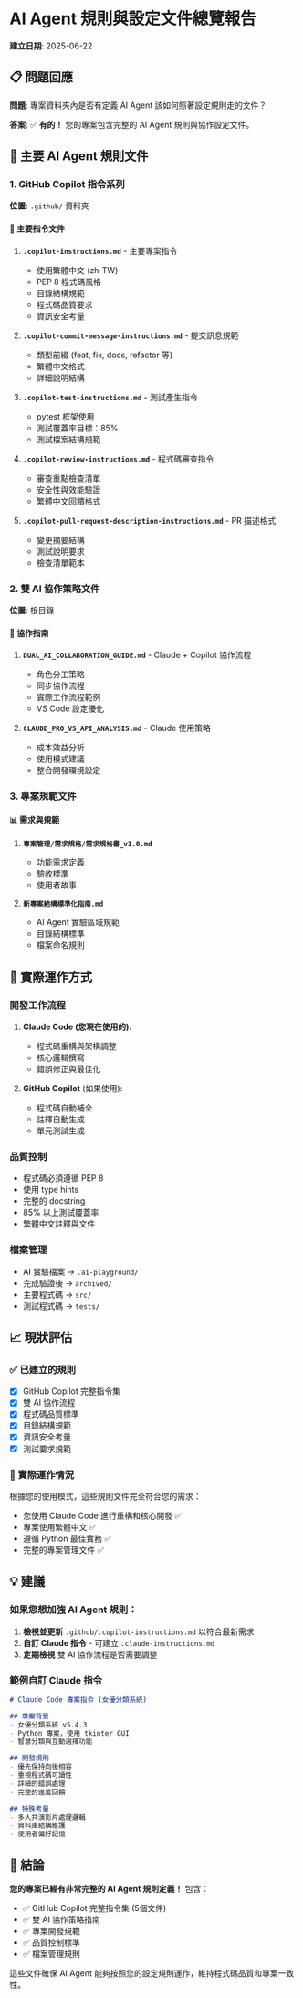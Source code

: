 # AI Agent 規則與設定文件總覽報告

**建立日期**: 2025-06-22

## 📋 問題回應
**問題**: 專案資料夾內是否有定義 AI Agent 該如何照著設定規則走的文件？

**答案**: ✅ **有的！** 您的專案包含完整的 AI Agent 規則與協作設定文件。

## 🎯 主要 AI Agent 規則文件

### 1. GitHub Copilot 指令系列
**位置**: `.github/` 資料夾

#### 📝 主要指令文件
1. **`.copilot-instructions.md`** - 主要專案指令
   - 使用繁體中文 (zh-TW)
   - PEP 8 程式碼風格
   - 目錄結構規範
   - 程式碼品質要求
   - 資訊安全考量

2. **`.copilot-commit-message-instructions.md`** - 提交訊息規範
   - 類型前綴 (feat, fix, docs, refactor 等)
   - 繁體中文格式
   - 詳細說明結構

3. **`.copilot-test-instructions.md`** - 測試產生指令
   - pytest 框架使用
   - 測試覆蓋率目標：85%
   - 測試檔案結構規範

4. **`.copilot-review-instructions.md`** - 程式碼審查指令
   - 審查重點檢查清單
   - 安全性與效能驗證
   - 繁體中文回饋格式

5. **`.copilot-pull-request-description-instructions.md`** - PR 描述格式
   - 變更摘要結構
   - 測試說明要求
   - 檢查清單範本

### 2. 雙 AI 協作策略文件
**位置**: 根目錄

#### 📖 協作指南
1. **`DUAL_AI_COLLABORATION_GUIDE.md`** - Claude + Copilot 協作流程
   - 角色分工策略
   - 同步協作流程
   - 實際工作流程範例
   - VS Code 設定優化

2. **`CLAUDE_PRO_VS_API_ANALYSIS.md`** - Claude 使用策略
   - 成本效益分析
   - 使用模式建議
   - 整合開發環境設定

### 3. 專案規範文件

#### 📊 需求與規範
1. **`專案管理/需求規格/需求規格書_v1.0.md`**
   - 功能需求定義
   - 驗收標準
   - 使用者故事

2. **`新專案結構標準化指南.md`**
   - AI Agent 實驗區域規範
   - 目錄結構標準
   - 檔案命名規則

## 🔧 實際運作方式

### 開發工作流程
1. **Claude Code (您現在使用的)**:
   - 程式碼重構與架構調整
   - 核心邏輯撰寫
   - 錯誤修正與最佳化

2. **GitHub Copilot** (如果使用):
   - 程式碼自動補全
   - 註釋自動生成
   - 單元測試生成

### 品質控制
- 程式碼必須遵循 PEP 8
- 使用 type hints
- 完整的 docstring
- 85% 以上測試覆蓋率
- 繁體中文註釋與文件

### 檔案管理
- AI 實驗檔案 → `.ai-playground/`
- 完成驗證後 → `archived/`
- 主要程式碼 → `src/`
- 測試程式碼 → `tests/`

## 📈 現狀評估

### ✅ 已建立的規則
- [x] GitHub Copilot 完整指令集
- [x] 雙 AI 協作流程
- [x] 程式碼品質標準
- [x] 目錄結構規範
- [x] 資訊安全考量
- [x] 測試要求規範

### 🔄 實際運作情況
根據您的使用模式，這些規則文件完全符合您的需求：
- 您使用 Claude Code 進行重構和核心開發 ✅
- 專案使用繁體中文 ✅
- 遵循 Python 最佳實務 ✅
- 完整的專案管理文件 ✅

## 💡 建議

### 如果您想加強 AI Agent 規則：
1. **檢視並更新** `.github/.copilot-instructions.md` 以符合最新需求
2. **自訂 Claude 指令** - 可建立 `.claude-instructions.md`
3. **定期檢視** 雙 AI 協作流程是否需要調整

### 範例自訂 Claude 指令
```markdown
# Claude Code 專案指令 (女優分類系統)

## 專案背景
- 女優分類系統 v5.4.3
- Python 專案，使用 tkinter GUI
- 智慧分類與互動選擇功能

## 開發規則
- 優先保持向後相容
- 重視程式碼可讀性
- 詳細的錯誤處理
- 完整的進度回饋

## 特殊考量
- 多人共演影片處理邏輯
- 資料庫結構維護
- 使用者偏好記憶
```

## 🎉 結論

**您的專案已經有非常完整的 AI Agent 規則定義！** 包含：
- ✅ GitHub Copilot 完整指令集 (5個文件)
- ✅ 雙 AI 協作策略指南
- ✅ 專案開發規範
- ✅ 品質控制標準
- ✅ 檔案管理規則

這些文件確保 AI Agent 能夠按照您的設定規則運作，維持程式碼品質和專案一致性。
